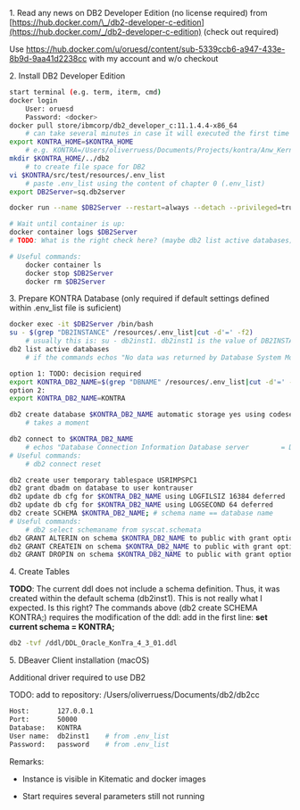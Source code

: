 1\. Read any news on DB2 Developer Edition (no license required) from [https://hub.docker.com/\_/db2-developer-c-edition](https://hub.docker.com/_/db2-developer-c-edition) (check out required)

Use <https://hub.docker.com/u/oruesd/content/sub-5339ccb6-a947-433e-8b9d-9aa41d2238cc> with my account and w/o checkout

2\. Install DB2 Developer Edition

```sh
start terminal (e.g. term, iterm, cmd)
docker login
    User: oruesd
    Password: <docker>
docker pull store/ibmcorp/db2_developer_c:11.1.4.4-x86_64
    # can take several minutes in case it will executed the first time
export KONTRA_HOME=$KONTRA_HOME 
    # e.g. KONTRA=/Users/oliverruess/Documents/Projects/kontra/Anw_Kernel_Adapter_Demo 
mkdir $KONTRA_HOME/../db2
    # to create file space for DB2
vi $KONTRA/src/test/resources/.env_list
    # paste .env_list using the content of chapter 0 (.env_list)
export DB2Server=sq.db2server

docker run --name $DB2Server --restart=always --detach --privileged=true -p 50000:50000 -p 55000:55000 --env-file $KONTRA/src/test/resources/.env_list -v "$KONTRA/../db2/database:/database" -v "$KONTRA/src/test/resources:/resources" -v "$KONTRA/ddl:/ddl" store/ibmcorp/db2_developer_c:11.1.4.4-x86_64

# Wait until container is up:
docker container logs $DB2Server
# TODO: What is the right check here? (maybe db2 list active databases)

# Useful commands:
    docker container ls
    docker stop $DB2Server
    docker rm $DB2Server
```

3\. Prepare KONTRA Database (only required if default settings defined within .env\_list file is suficient)

```sh
docker exec -it $DB2Server /bin/bash
su - $(grep "DB2INSTANCE" /resources/.env_list|cut -d'=' -f2)
    # usually this is: su - db2inst1. db2inst1 is the value of DB2INSTANCE= in file .env_list (see chapter 0)
db2 list active databases
    # if the commands echos "No data was returned by Database System Monitor." there is no database active

option 1: TODO: decision required
export KONTRA_DB2_NAME=$(grep "DBNAME" /resources/.env_list|cut -d'=' -f2)
option 2:
export KONTRA_DB2_NAME=KONTRA

db2 create database $KONTRA_DB2_NAME automatic storage yes using codeset UTF-8 territory US pagesize 32768
    # takes a moment 

db2 connect to $KONTRA_DB2_NAME
    # echos "Database Connection Information Database server        = DB2/LINUXX8664 11.1.4.4 SQL authorization ID   = DB2INST1 Local database alias   = KONTRA"
# Useful commands: 
    # db2 connect reset

db2 create user temporary tablespace USRIMPSPC1
db2 grant dbadm on database to user kontrauser
db2 update db cfg for $KONTRA_DB2_NAME using LOGFILSIZ 16384 deferred
db2 update db cfg for $KONTRA_DB2_NAME using LOGSECOND 64 deferred
db2 create SCHEMA $KONTRA_DB2_NAME; # schema name == database name
# Useful commands:
    # db2 select schemaname from syscat.schemata
db2 GRANT ALTERIN on schema $KONTRA_DB2_NAME to public with grant option;
db2 GRANT CREATEIN on schema $KONTRA_DB2_NAME to public with grant option;
db2 GRANT DROPIN on schema $KONTRA_DB2_NAME to public with grant option;
```

4\. Create Tables

**TODO**: The current ddl does not include a schema definition. Thus, it was created within the default schema (db2inst1). This is not really what I expected. Is this right? The commands above (db2 create SCHEMA KONTRA;) requires the modification of the ddl: add in the first line: **set current schema = KONTRA;**

```sh
db2 -tvf /ddl/DDL_Oracle_KonTra_4_3_01.ddl
```

5\. DBeaver Client installation (macOS)

Additional driver required to use DB2

TODO: add to repository: /Users/oliverruess/Documents/db2/db2cc

```sh
Host:       127.0.0.1
Port:       50000
Database:   KONTRA
User name:  db2inst1    # from .env_list
Password:   password    # from .env_list
```

Remarks:

+ Instance is visible in Kitematic and docker images

+ Start requires several parameters still not running